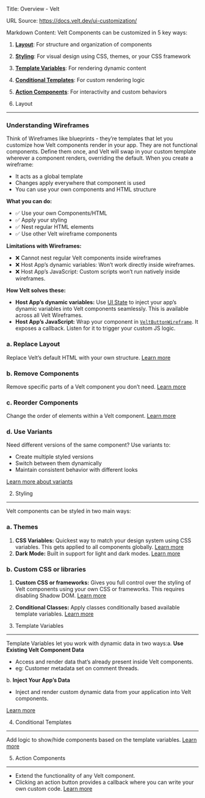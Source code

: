 Title: Overview - Velt

URL Source: https://docs.velt.dev/ui-customization/

Markdown Content:
Velt Components can be customized in 5 key ways:

1.   [**Layout**](https://docs.velt.dev/ui-customization/#1-layout): For structure and organization of components
2.   [**Styling**](https://docs.velt.dev/ui-customization/#2-styling): For visual design using CSS, themes, or your CSS framework
3.   [**Template Variables**](https://docs.velt.dev/ui-customization/#3-template-variables): For rendering dynamic content
4.   [**Conditional Templates**](https://docs.velt.dev/ui-customization/#4-conditional-templates): For custom rendering logic
5.   [**Action Components**](https://docs.velt.dev/ui-customization/#5-action-components): For interactivity and custom behaviors

1. Layout
---------

### Understanding Wireframes

Think of Wireframes like blueprints - they’re templates that let you customize how Velt components render in your app. They are not functional components. Define them once, and Velt will swap in your custom template wherever a component renders, overriding the default. When you create a wireframe:

*   It acts as a global template
*   Changes apply everywhere that component is used
*   You can use your own components and HTML structure

**What you can do:**

*   ✅ Use your own Components/HTML
*   ✅ Apply your styling
*   ✅ Nest regular HTML elements
*   ✅ Use other Velt wireframe components

**Limitations with Wireframes:**

*   ❌ Cannot nest regular Velt components inside wireframes
*   ❌ Host App’s dynamic variables: Won’t work directly inside wireframes.
*   ❌ Host App’s JavaScript: Custom scripts won’t run natively inside wireframes.

**How Velt solves these:**

*   **Host App’s dynamic variables:** Use [UI State](https://docs.velt.dev/ui-customization/template-variables#2-injecting-your-own-data) to inject your app’s dynamic variables into Velt components seamlessly. This is available across all Velt Wireframes.
*   **Host App’s JavaScript:** Wrap your component in [`VeltButtonWireframe`](https://docs.velt.dev/ui-customization/custom-action-component). It exposes a callback. Listen for it to trigger your custom JS logic.

### a. Replace Layout

Replace Velt’s default HTML with your own structure. [Learn more](https://docs.velt.dev/ui-customization/layout#replace-default-layout)

### b. Remove Components

Remove specific parts of a Velt component you don’t need. [Learn more](https://docs.velt.dev/ui-customization/layout#remove-components)

### c. Reorder Components

Change the order of elements within a Velt component. [Learn more](https://docs.velt.dev/ui-customization/layout#reorder-components)

### d. Use Variants

Need different versions of the same component? Use variants to:

*   Create multiple styled versions
*   Switch between them dynamically
*   Maintain consistent behavior with different looks

[Learn more about variants](https://docs.velt.dev/ui-customization/layout#variants)

2. Styling
----------

Velt components can be styled in two main ways:

### a. Themes

1.   **CSS Variables:** Quickest way to match your design system using CSS variables. This gets applied to all components globally. [Learn more](https://docs.velt.dev/ui-customization/styling#themes)
2.   **Dark Mode:** Built in support for light and dark modes. [Learn more](https://docs.velt.dev/ui-customization/styling#dark-mode)

### b. Custom CSS or libraries

1.   **Custom CSS or frameworks:** Gives you full control over the styling of Velt components using your own CSS or frameworks. This requires disabling Shadow DOM. [Learn more](https://docs.velt.dev/ui-customization/styling#custom-css-or-libraries)
2.   **Conditional Classes:** Apply classes conditionally based available template variables. [Learn more](https://docs.velt.dev/ui-customization/styling#conditional-classes)

3. Template Variables
---------------------

Template Variables let you work with dynamic data in two ways:a. **Use Existing Velt Component Data**

*   Access and render data that’s already present inside Velt components.
*   eg: Customer metadata set on comment threads.

b. **Inject Your App’s Data**

*   Inject and render custom dynamic data from your application into Velt components.

[Learn more](https://docs.velt.dev/ui-customization/template-variables)

4. Conditional Templates
------------------------

Add logic to show/hide components based on the template variables. [Learn more](https://docs.velt.dev/ui-customization/conditional-templates)

5. Action Components
--------------------

*   Extend the functionality of any Velt component.
*   Clicking an action button provides a callback where you can write your own custom code. [Learn more](https://docs.velt.dev/ui-customization/custom-action-component)
